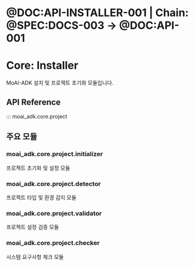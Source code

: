 # @DOC:API-INSTALLER-001 | Chain: @SPEC:DOCS-003 -> @DOC:API-001

# Core: Installer

MoAI-ADK 설치 및 프로젝트 초기화 모듈입니다.

## API Reference

::: moai_adk.core.project

## 주요 모듈

### moai_adk.core.project.initializer
프로젝트 초기화 및 설정 모듈

### moai_adk.core.project.detector
프로젝트 타입 및 환경 감지 모듈

### moai_adk.core.project.validator
프로젝트 설정 검증 모듈

### moai_adk.core.project.checker
시스템 요구사항 체크 모듈
